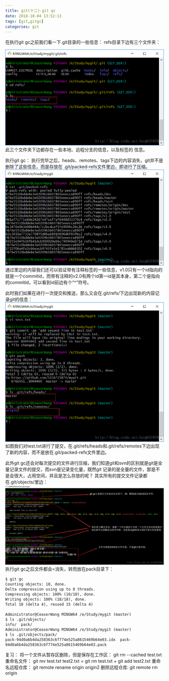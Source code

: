 ```yaml
---
title: git(十二)-git gc
date: 2018-10-04 13:52:13
tags: [git,gitgc]
categories: git
---
```


在执行git gc之前我们看一下.git目录的一些信息：
refs目录下边有三个文件夹：
<!-- more -->
![这里写图片描述](2018/10/04/git-十二-git-gc/20170802195110448.png)
此三个文件夹下边都存在一些本地、远程分支的信息，以及标签的 信息。

执行git gc：
执行完毕之后，heads、remotes、tags下边的内容消失，git并不是删除了这些信息，而是存放在 .git/packed-refs文件里边，即进行了压缩。
![这里写图片描述](2018/10/04/git-十二-git-gc/20170802195304125.png)
通过里边的内容我们还可以验证带有注释标签的一些信息，v1.0只有一个id指向的就是一个commitid，而带有注释的v2.0有两个id第一id是其本身，第二个是指向的commitid，可以看到id前边有个“^”符号。

此时我们如果在进行一次提交和推送，那么又会在.git/refs/下边出现新的内容记录git的信息：
![这里写图片描述](2018/10/04/git-十二-git-gc/20170802200643650.png)
如图我们对test.txt进行了提交，在.git/refs/heads和.git/refs/remotes下边出现了新的内容，而不是放在.git/packed-refs文件里边。

此外git gc还会对每次提交的文件进行压缩，我们知道git和svn的区别就是git是全量记录文件的提交，而svn是记录变化量，既然git 记录的是全量的文件，那是不是会很大，占用空间，并且是怎么存放的呢？
其实所有的提交文件记录都在.git/objects/里边：
![这里写图片描述](2018/10/04/git-十二-git-gc/20170802202341094.png)
执行git gc之后文件都会=消失，转而放在pack目录下：

```
$ git gc
Counting objects: 18, done.
Delta compression using up to 8 threads.
Compressing objects: 100% (10/10), done.
Writing objects: 100% (18/18), done.
Total 18 (delta 4), reused 15 (delta 4)

Administrator@CeaserWang MINGW64 /e/Study/mygit (master)
$ ls .git/objects/
info/  pack/
Administrator@CeaserWang MINGW64 /e/Study/mygit (master)
$ ls .git/objects/pack/
pack-94d0a6b4da258363c6f774e525a8615469b64e03.idx  pack-94d0a6b4da258363c6f774e525a8615469b64e03.pack
```

复习：
将一个文件从暂存区删除，但是保存在工作区：
git rm --cached test.txt
重命名文件：
git mv  test.txt test2.txt = git rm test.txt  + git add  test2.txt
重命名远程仓库：
git remote rename origin origin2
删除远程仓库:
git remote rm origin
